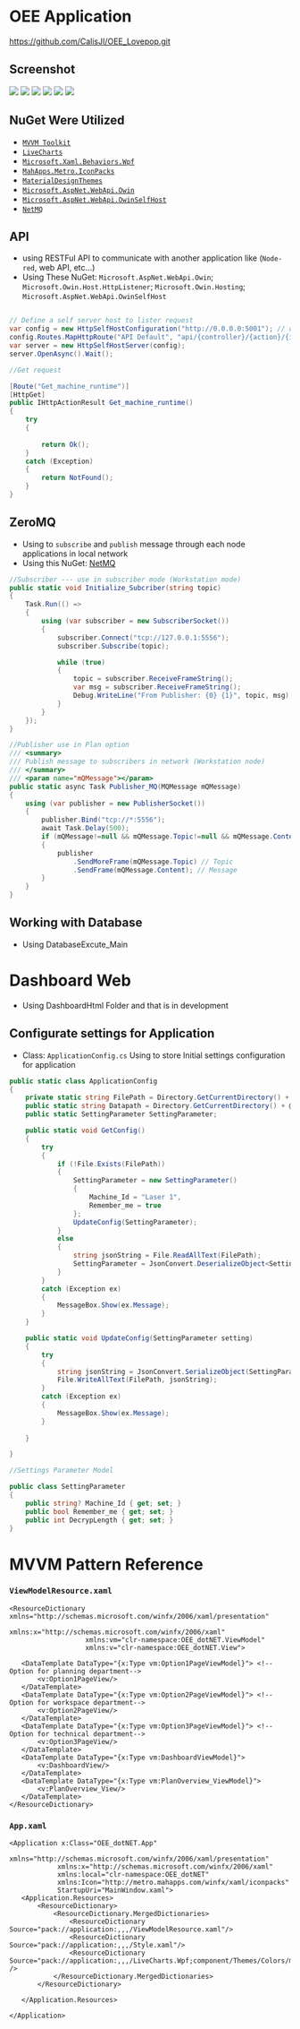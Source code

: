 # OEE Application
https://github.com/CalisJI/OEE_Lovepop.git

## Screenshot
![](./Image/webdb.png)
![](./Image/dashboard.png)
![](./Image/login.png)
![](./Image/plan.png)
![](./Image/superviser.png)
![](./Image/technical.png)


## NuGet Were Utilized
- [`MVVM Toolkit`](https://learn.microsoft.com/en-us/dotnet/communitytoolkit/mvvm/)
- [`LiveCharts`](https://v0.lvcharts.com/App/examples/v1/Wpf/Install)
- [`Microsoft.Xaml.Behaviors.Wpf`](https://github.com/Microsoft/XamlBehaviorsWpf?tab=readme-ov-file)
- [`MahApps.Metro.IconPacks`](https://github.com/MahApps/MahApps.Metro.IconPacks)
- [`MaterialDesignThemes`](https://github.com/MaterialDesignInXAML/MaterialDesignInXamlToolkit)
- [`Microsoft.AspNet.WebApi.Owin`](https://dotnet.microsoft.com/en-us/apps/aspnet/apis)
- [`Microsoft.AspNet.WebApi.OwinSelfHost`](https://dotnet.microsoft.com/en-us/apps/aspnet/apis)
- [`NetMQ`](https://netmq.readthedocs.io/en/latest/pub-sub/)
## API 
- using RESTFul API to communicate with another application like (`Node-red`, web API, etc...)
- Using These NuGet: `Microsoft.AspNet.WebApi.Owin`; `Microsoft.Owin.Host.HttpListener`; `Microsoft.Owin.Hosting`; `Microsoft.AspNet.WebApi.OwinSelfHost`
```csharp 

// Define a self server host to lister request
var config = new HttpSelfHostConfiguration("http://0.0.0.0:5001"); // open port 5001
config.Routes.MapHttpRoute("API Default", "api/{controller}/{action}/{id}", new { id = RouteParameter.Optional, action = RouteParameter.Optional });
var server = new HttpSelfHostServer(config);
server.OpenAsync().Wait();


```

```csharp
//Get request

[Route("Get_machine_runtime")]
[HttpGet]
public IHttpActionResult Get_machine_runtime() 
{
    try
    {
                
        return Ok();
    }
    catch (Exception)
    {
        return NotFound();
    }
} 

```

## ZeroMQ
- Using to `subscribe` and `publish` message through each node applications in local network
- Using this NuGet: [NetMQ](https://netmq.readthedocs.io/en/latest/pub-sub/)
```csharp
//Subscriber --- use in subscriber mode (Workstation mode)
public static void Initialize_Subcriber(string topic) 
{
    Task.Run(() =>
    {
        using (var subscriber = new SubscriberSocket())
        {
            subscriber.Connect("tcp://127.0.0.1:5556");
            subscriber.Subscribe(topic);

            while (true)
            {
                topic = subscriber.ReceiveFrameString();
                var msg = subscriber.ReceiveFrameString();
                Debug.WriteLine("From Publisher: {0} {1}", topic, msg);
            }
        }
    });
}
```
```csharp
//Publisher use in Plan option
/// <summary>
/// Publish message to subscribers in network (Workstation node)
/// </summary>
/// <param name="mQMessage"></param>
public static async Task Publisher_MQ(MQMessage mQMessage) 
{
    using (var publisher = new PublisherSocket())
    {
        publisher.Bind("tcp://*:5556");
        await Task.Delay(500);
        if (mQMessage!=null && mQMessage.Topic!=null && mQMessage.Content!=null) 
        {
            publisher
                .SendMoreFrame(mQMessage.Topic) // Topic
                .SendFrame(mQMessage.Content); // Message 
        }
    }
}
```
## Working with Database
- Using DatabaseExcute_Main

# Dashboard Web

- Using DashboardHtml Folder and that is in development 


## Configurate settings for Application
- Class: `ApplicationConfig.cs`
Using to store Initial settings configuration for application

```csharp
public static class ApplicationConfig
{
    private static string FilePath = Directory.GetCurrentDirectory() + @"/Settings.json";
    public static string Datapath = Directory.GetCurrentDirectory() + @"/Data.dat";
    public static SettingParameter SettingParameter;

    public static void GetConfig() 
    {
        try
        {
            if (!File.Exists(FilePath))
            {
                SettingParameter = new SettingParameter()
                {
                    Machine_Id = "Laser 1",
                    Remember_me = true
                };
                UpdateConfig(SettingParameter);
            }
            else
            {
                string jsonString = File.ReadAllText(FilePath);
                SettingParameter = JsonConvert.DeserializeObject<SettingParameter>(jsonString);
            }
        }
        catch (Exception ex)
        {
            MessageBox.Show(ex.Message);
        }
    }

    public static void UpdateConfig(SettingParameter setting) 
    {
        try
        {
            string jsonString = JsonConvert.SerializeObject(SettingParameter, Formatting.Indented);
            File.WriteAllText(FilePath, jsonString);
        }
        catch (Exception ex)
        {
            MessageBox.Show(ex.Message);
        }
            
    }

}

//Settings Parameter Model

public class SettingParameter
{
    public string? Machine_Id { get; set; }
    public bool Remember_me { get; set; }
    public int DecrypLength { get; set; }
}
```

# MVVM Pattern Reference

 ### `ViewModelResource.xaml`
 ```xaml
 <ResourceDictionary xmlns="http://schemas.microsoft.com/winfx/2006/xaml/presentation"
                    xmlns:x="http://schemas.microsoft.com/winfx/2006/xaml"
                    xmlns:vm="clr-namespace:OEE_dotNET.ViewModel"
                    xmlns:v="clr-namespace:OEE_dotNET.View">

    <DataTemplate DataType="{x:Type vm:Option1PageViewModel}"> <!--Option for planning department-->
        <v:Option1PageView/>
    </DataTemplate>
    <DataTemplate DataType="{x:Type vm:Option2PageViewModel}"> <!--Option for workspace department-->
        <v:Option2PageView/>
    </DataTemplate>
    <DataTemplate DataType="{x:Type vm:Option3PageViewModel}"> <!-- Option for technical department-->
        <v:Option3PageView/>
    </DataTemplate>
    <DataTemplate DataType="{x:Type vm:DashboardViewModel}">
        <v:DashboardView/>
    </DataTemplate>
    <DataTemplate DataType="{x:Type vm:PlanOverview_ViewModel}">
        <v:PlanOverview_View/>
    </DataTemplate>
</ResourceDictionary>
 
 ```
 ### `App.xaml`
 ```xaml
 <Application x:Class="OEE_dotNET.App"
             xmlns="http://schemas.microsoft.com/winfx/2006/xaml/presentation"
             xmlns:x="http://schemas.microsoft.com/winfx/2006/xaml"
             xmlns:local="clr-namespace:OEE_dotNET"
             xmlns:Icon="http://metro.mahapps.com/winfx/xaml/iconpacks"
             StartupUri="MainWindow.xaml">
    <Application.Resources>
        <ResourceDictionary>
            <ResourceDictionary.MergedDictionaries>
                <ResourceDictionary Source="pack://application:,,,/ViewModelResource.xaml"/>
                <ResourceDictionary Source="pack://application:,,,/Style.xaml"/>
                <ResourceDictionary Source="pack://application:,,,/LiveCharts.Wpf;component/Themes/Colors/material.xaml" />
            </ResourceDictionary.MergedDictionaries>
        </ResourceDictionary>
       
    </Application.Resources>
    
</Application>

 ```
